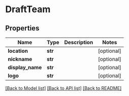 # DraftTeam

## Properties
Name | Type | Description | Notes
------------ | ------------- | ------------- | -------------
**location** | **str** |  | [optional] 
**nickname** | **str** |  | [optional] 
**display_name** | **str** |  | [optional] 
**logo** | **str** |  | [optional] 

[[Back to Model list]](../README.md#documentation-for-models) [[Back to API list]](../README.md#documentation-for-api-endpoints) [[Back to README]](../README.md)


